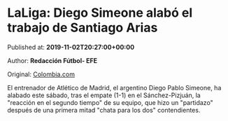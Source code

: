 
# LaLiga: Diego Simeone alabó el trabajo de Santiago Arias

Published at: **2019-11-02T20:27:00+00:00**

Author: **Redacción Fútbol- EFE**

Original: [Colombia.com](https://www.colombia.com/futbol/colombianos-en-el-exterior/diego-simeone-declaraciones-santiago-arias-atletico-de-madrid-sevilla-246348)

El entrenador de Atlético de Madrid, el argentino Diego Pablo Simeone, ha alabado este sábado, tras el empate (1-1) en el Sánchez-Pizjuán, la "reacción en el segundo tiempo" de su equipo, que hizo un "partidazo" después de una primera mitad "chata para los dos" contendientes.
